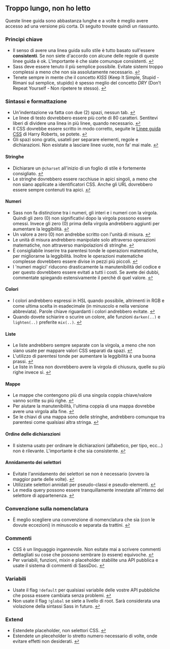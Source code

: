 
## Troppo lungo, non ho letto

Queste linee guida sono abbastanza lunghe e a volte è meglio avere accesso ad una versione più corta. Di seguito trovate quindi un riassunto.

### Principi chiave

* Il senso di avere una linea guida sullo stile è tutto basato sull'essere **consistenti**. Se non siete d'accordo con alcune delle regole di queste linee guida è ok. L'importante è che siate comunque consistenti. [↩](#perch-una-guida-di-stile)
* Sass deve essere tenuto il più semplice possibile. Evitate sistemi troppo complessi a meno che non sia assolutamente necessario. [↩](#principi-chiave)
* Tenete sempre in mente che il concetto *KISS* (Keep It Simple, Stupid - Rimani sul semplice, stupido) è spesso meglio del concetto *DRY* (Don’t Repeat Yourself - Non ripetere te stesso). [↩](#principi-chiave)

### Sintassi e formattazione

* Un'indentazione va fatta con due (2) spazi, nessun tab. [↩](#sintassi-e-formattazione)
* Le linee di testo dovrebbero essere più corte di 80 caratteri. Sentitevi liberi di dividere una linea in più linee, quando necessario. [↩](#sintassi-e-formattazione)
* Il CSS dovrebbe essere scritto in modo corretto, seguite le [Linee guida CSS](https://cssguidelin.es) di Harry Roberts, se potete. [↩](#sintassi-e-formattazione)
* Gli spazi sono gratis, usateli per separare elementi, regole e dichiarazioni. Non esistate a lasciare linee vuote, non fa' mai male. [↩](#sintassi-e-formattazione)

#### Stringhe

* Dichiarare un `@charset` all'inizio di un foglio di stile è fortemente consigliato. [↩](#codifica)
* Le stringhe dovrebbero essere racchiuse in apici singoli, a meno che non siano applicate a identificatori CSS. Anche gli URL dovrebbero essere sempre contenuti tra apici. [↩](#stringhe-come-valori-css)

#### Numeri

* Sass non fa distinzione tra i numeri, gli interi e i numeri con la virgola. Quindi gli zero (0) non significativi dopo la virgola possono essere omessi. Invece gli zero (0) prima della virgola andrebbero aggiunti per aumentare la leggibilità. [↩](#zero)
* Un valore a zero (0) non andrebbe scritto con l'unità di misura. [↩](#unit-di-misura)
* Le unità di misura andrebbero manipolate solo attraverso operazioni matematiche, non attraverso manipolazioni di stringhe. [↩](#unit-di-misura)
* È consigliabile inserire tra parentesi tonde le operazioni matematiche, per migliorarne la leggibilità. Inoltre le operazioni matematiche complesse dovrebbero essere divise in pezzi più piccoli. [↩](#calcoli)
* I 'numeri magici' riducono drasticamente la manutenibilità del codice e per questo dovrebbero essere evitati a tutti i costi. Se avete dei dubbi, commentate spiegando estensivamente il perchè di quel valore. [↩](#numeri-magici)

#### Colori

* I colori andrebbero espressi in HSL quando possibile, altrimenti in RGB e come ultima scelta in esadecimale (in minuscolo e nella versione abbreviata). Parole chiave riguardanti i colori andrebbero evitate. [↩](#formati-di-colore)
* Quando dovete schiarire o scurire un colore, alle funzioni `darken(..)` e `lighten(..)` preferite `mix(..)`. [↩](#schiarire-e-scurire-i-colori)

#### Liste

* Le liste andrebbero sempre separate con la virgola, a meno che non siano usate per mappare valori CSS separati da spazi. [↩](#liste)
* L'utilizzo di parentesi tonde per aumentare la leggibilità è una buona prassi. [↩](#liste)
* Le liste in linea non dovrebbero avere la virgola di chiusura, quelle su più righe invece sì. [↩](#liste)

#### Mappe

* Le mappe che contengono più di una singola coppia chiave/valore vanno scritte su più righe. [↩](#mappe)
* Per aiutare la manutenibilità, l'ultima coppia di una mappa dovrebbe avere una virgola alla fine. [↩](#mappe)
* Se le chiavi di una mappa sono delle stringhe, andrebbero comunque tra parentesi come qualsiasi altra stringa. [↩](#mappe)

#### Ordine delle dichiarazioni

* Il sistema usato per ordinare le dichiarazioni (alfabetico, per tipo, ecc...) non è rilevante. L'importante è che sia consistente. [↩](#ordine-delle-dichiarazioni)

#### Annidamento dei selettori

* Evitate l'annidamento dei selettori se non è necessario (ovvero la maggior parte delle volte). [↩](#selettori-annidati)
* Utilizzate selettori annidati per pseudo-classi e pseudo-elementi. [↩](#selettori-annidati)
* Le media query possono essere tranquillamente innestate all'interno del selettore di appartenenza. [↩](#selettori-annidati)

### Convenzione sulla nomenclatura

* È meglio scegliere una convenzione di nomenclatura che sia (con le dovute eccezioni) in minuscolo e separata da trattini. [↩](#convenzione-sui-nomi)

### Commenti

* CSS è un linguaggio ingannevole. Non esitate mai a scrivere commenti dettagliati su cose che possono sembrare (o essere) equivoche. [↩](#commentare)
* Per variabili, funzioni, mixin e placeholder stabilite una API pubblica e usate il sistema di commenti di SassDoc. [↩](#documentazione)

### Variabili

* Usate il flag `!default` per qualsiasi variabile delle vostre API pubbliche che possa essere cambiata senza problemi. [↩](#default-flag)
* Non usate il flag `!global` se siete a livello di root. Sarà considerata una violazione della sintassi Sass in futuro. [↩](#global-flag)

### Extend

* Estendete placeholder, non selettori CSS. [↩](#extend)
* Estendete un pleceholder lo stretto numero necessario di volte, onde evitare effetti non desiderati. [↩](#extend)
